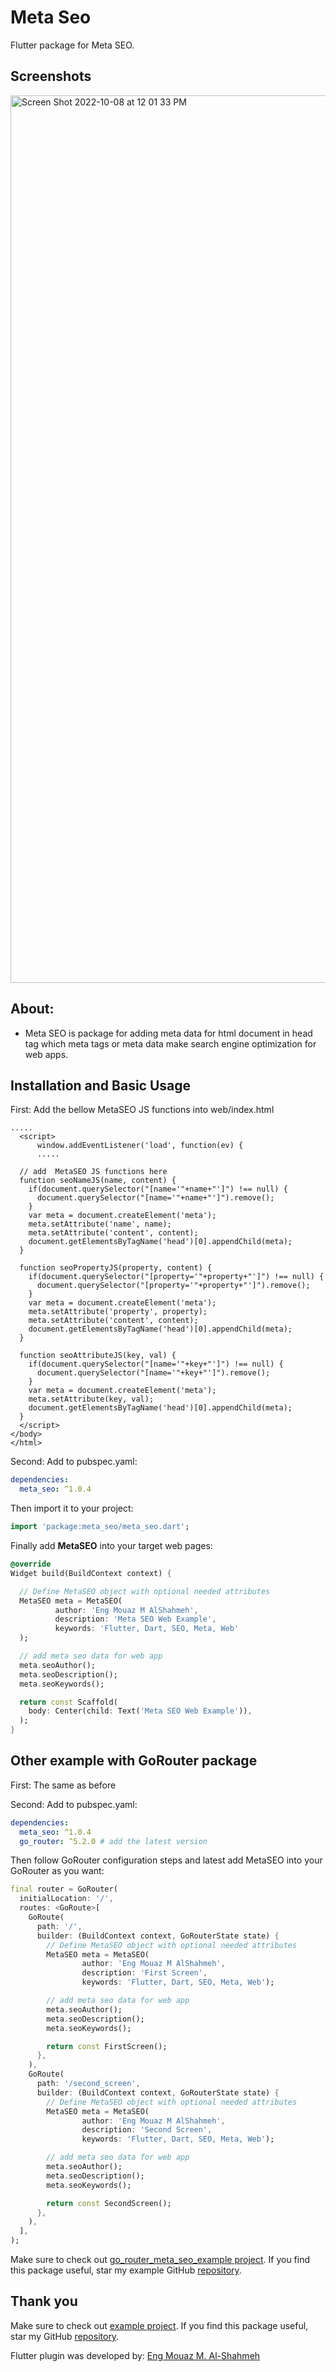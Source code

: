 # Meta Seo

Flutter package for Meta SEO.

## Screenshots

<img width="1420" alt="Screen Shot 2022-10-08 at 12 01 33 PM" src="https://user-images.githubusercontent.com/86870601/194700597-d6e51757-60a8-451d-b359-2e211aad2929.png">


## About:
- Meta SEO is package for adding meta data for html document in head tag
  which meta tags or meta data make search engine optimization for web apps.

## Installation and Basic Usage

First: Add the bellow MetaSEO JS functions into web/index.html

```
.....
  <script>
      window.addEventListener('load', function(ev) {
      .....

  // add  MetaSEO JS functions here
  function seoNameJS(name, content) {
    if(document.querySelector("[name='"+name+"']") !== null) {
      document.querySelector("[name='"+name+"']").remove();
    }
    var meta = document.createElement('meta');
    meta.setAttribute('name', name);
    meta.setAttribute('content', content);
    document.getElementsByTagName('head')[0].appendChild(meta);
  }

  function seoPropertyJS(property, content) {
    if(document.querySelector("[property='"+property+"']") !== null) {
      document.querySelector("[property='"+property+"']").remove();
    }
    var meta = document.createElement('meta');
    meta.setAttribute('property', property);
    meta.setAttribute('content', content);
    document.getElementsByTagName('head')[0].appendChild(meta);
  }

  function seoAttributeJS(key, val) {
    if(document.querySelector("[name='"+key+"']") !== null) {
      document.querySelector("[name='"+key+"']").remove();
    }
    var meta = document.createElement('meta');
    meta.setAttribute(key, val);
    document.getElementsByTagName('head')[0].appendChild(meta);
  }
  </script>
</body>
</html>
```

Second: Add to pubspec.yaml:

```yaml
dependencies:
  meta_seo: ^1.0.4
```

Then import it to your project:

```dart
import 'package:meta_seo/meta_seo.dart';
```

Finally add **MetaSEO** into your target web pages:

```dart
@override
Widget build(BuildContext context) {

  // Define MetaSEO object with optional needed attributes
  MetaSEO meta = MetaSEO(
          author: 'Eng Mouaz M AlShahmeh',
          description: 'Meta SEO Web Example',
          keywords: 'Flutter, Dart, SEO, Meta, Web'
  );

  // add meta seo data for web app
  meta.seoAuthor();
  meta.seoDescription();
  meta.seoKeywords();

  return const Scaffold(
    body: Center(child: Text('Meta SEO Web Example')),
  );
}
```

## Other example with GoRouter package

First: The same as before

Second: Add to pubspec.yaml:

```yaml
dependencies:
  meta_seo: ^1.0.4
  go_router: ^5.2.0 # add the latest version
```

Then follow GoRouter configuration steps and latest add MetaSEO into your GoRouter as you want:

```dart
final router = GoRouter(
  initialLocation: '/',
  routes: <GoRoute>[
    GoRoute(
      path: '/',
      builder: (BuildContext context, GoRouterState state) {
        // Define MetaSEO object with optional needed attributes
        MetaSEO meta = MetaSEO(
                author: 'Eng Mouaz M AlShahmeh',
                description: 'First Screen',
                keywords: 'Flutter, Dart, SEO, Meta, Web');

        // add meta seo data for web app
        meta.seoAuthor();
        meta.seoDescription();
        meta.seoKeywords();

        return const FirstScreen();
      },
    ),
    GoRoute(
      path: '/second_screen',
      builder: (BuildContext context, GoRouterState state) {
        // Define MetaSEO object with optional needed attributes
        MetaSEO meta = MetaSEO(
                author: 'Eng Mouaz M AlShahmeh',
                description: 'Second Screen',
                keywords: 'Flutter, Dart, SEO, Meta, Web');

        // add meta seo data for web app
        meta.seoAuthor();
        meta.seoDescription();
        meta.seoKeywords();

        return const SecondScreen();
      },
    ),
  ],
);
```

Make sure to check out [go_router_meta_seo_example project](https://github.com/Eng-Mouaz-M-AlShahmeh/meta_seo_with_go_router_example).
If you find this package useful, star my example GitHub [repository](https://github.com/Eng-Mouaz-M-AlShahmeh/meta_seo_with_go_router_example).


## Thank you
 
Make sure to check out [example project](https://github.com/Eng-Mouaz-M-AlShahmeh/meta_seo/tree/main/example).
If you find this package useful, star my GitHub [repository](https://github.com/Eng-Mouaz-M-AlShahmeh/meta_seo).

Flutter plugin was developed by: [Eng Mouaz M. Al-Shahmeh](https://twitter.com/mouaz_m_shahmeh)

